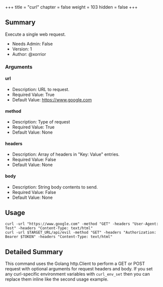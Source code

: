 +++
title = "curl"
chapter = false
weight = 103
hidden = false
+++

## Summary
Execute a single web request.

- Needs Admin: False  
- Version: 1  
- Author: @xorrior  

### Arguments

#### url

- Description: URL to request.  
- Required Value: True  
- Default Value: https://www.google.com  

#### method

- Description: Type of request  
- Required Value: True  
- Default Value: None  

#### headers

- Description: Array of headers in "Key: Value" entries. 
- Required Value: False  
- Default Value: None

#### body

- Description: String body contents to send.
- Required Value: False
- Default Value: None

## Usage

```
curl -url "https://www.google.com" -method "GET" -headers "User-Agent: Test" -headers "Content-Type: text/html"
curl -url $TARGET_URL/api/evil -method "GET" -headers "Authorization: Bearer $TOKEN" -headers "Content-Type: text/html"
```


## Detailed Summary

This command uses the Golang http.Client to perform a GET or POST request with optional arguments for request headers and body. 
If you set any curl-specific environment variables with `curl_env_set` then you can replace them inline like the second usage example.